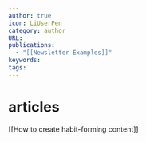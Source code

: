```yaml
---
author: true
icon: LiUserPen
category: author
URL: 
publications:
  - "[[Newsletter Examples]]"
keywords: 
tags:
---
```


# articles
[[How to create habit-forming content]] 